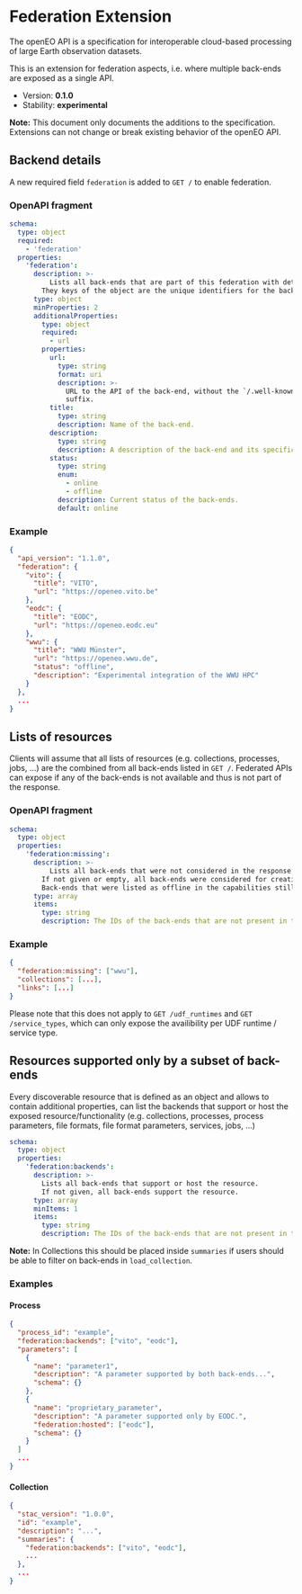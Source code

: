 # Federation Extension

The openEO API is a specification for interoperable cloud-based processing of large Earth observation datasets.

This is an extension for federation aspects, i.e. where multiple back-ends are exposed as a single API.

- Version: **0.1.0**
- Stability: **experimental**

**Note:** This document only documents the additions to the specification.
Extensions can not change or break existing behavior of the openEO API.

## Backend details

A new required field `federation` is added to `GET /` to enable federation.

### OpenAPI fragment

```yaml
schema:
  type: object
  required:
    - 'federation'
  properties:
    'federation':
      description: >-
          Lists all back-ends that are part of this federation with details.
        They keys of the object are the unique identifiers for the back-ends that are returned in sub-sequent requests (see below).
      type: object
      minProperties: 2
      additionalProperties:
        type: object
        required:
          - url
        properties:
          url:
            type: string
            format: uri
            description: >-
              URL to the API of the back-end, without the `/.well-known/openeo`
              suffix.
          title:
            type: string
            description: Name of the back-end.
          description:
            type: string
            description: A description of the back-end and its specifics.
          status:
            type: string
            enum:
              - online
              - offline
            description: Current status of the back-ends.
            default: online
```

### Example

```json
{
  "api_version": "1.1.0",
  "federation": {
    "vito": {
      "title": "VITO",
      "url": "https://openeo.vito.be"
    },
    "eodc": {
      "title": "EODC",
      "url": "https://openeo.eodc.eu"
    },
    "wwu": {
      "title": "WWU Münster",
      "url": "https://openeo.wwu.de",
      "status": "offline",
      "description": "Experimental integration of the WWU HPC"
    }
  },
  ...
}
```

## Lists of resources

Clients will assume that all lists of resources (e.g. collections, processes, jobs, ...) are the combined from all back-ends listed in `GET /`. Federated APIs can expose if any of the back-ends is not available and thus is not part of the response.

### OpenAPI fragment

```yaml
schema:
  type: object
  properties:
    'federation:missing':
      description: >-
          Lists all back-ends that were not considered in the response (e.g. because they were not accessible).
        If not given or empty, all back-ends were considered for creating the response.
        Back-ends that were listed as offline in the capabilities still need to be listed here.
      type: array
      items:
        type: string
        description: The IDs of the back-ends that are not present in the response.
```

### Example

```json
{
  "federation:missing": ["wwu"],
  "collections": [...],
  "links": [...]
}
```

Please note that this does not apply to `GET /udf_runtimes` and `GET /service_types`, which can only expose the availibility per UDF runtime / service type.

## Resources supported only by a subset of back-ends

Every discoverable resource that is defined as an object and allows to contain additional properties, can list the backends that support or host the exposed resource/functionality (e.g. collections, processes, process parameters, file formats, file format parameters, services, jobs, ...)

```yaml
schema:
  type: object
  properties:
    'federation:backends':
      description: >-
        Lists all back-ends that support or host the resource.
        If not given, all back-ends support the resource.
      type: array
      minItems: 1
      items:
        type: string
        description: The IDs of the back-ends that are not present in the response.
```

**Note:** In Collections this should be placed inside `summaries` if users should be able to filter on back-ends in `load_collection`.

### Examples

#### Process

```json
{
  "process_id": "example",
  "federation:backends": ["vito", "eodc"],
  "parameters": [
    {
      "name": "parameter1",
      "description": "A parameter supported by both back-ends...",
      "schema": {}
    },
    {
      "name": "proprietary_parameter",
      "description": "A parameter supported only by EODC.",
      "federation:hosted": ["eodc"],
      "schema": {}
    }
  ]
  ...
}
```

#### Collection

```json
{
  "stac_version": "1.0.0",
  "id": "example",
  "description": "...",
  "summaries": {
    "federation:backends": ["vito", "eodc"],
    ...
  },
  ...
}
```